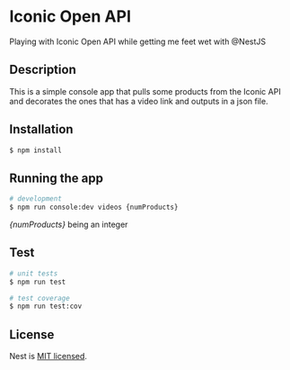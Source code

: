 # Iconic Open API 
Playing with Iconic Open API while getting me feet wet with @NestJS

## Description
This is a simple console app that pulls some products from the Iconic API and decorates the ones that has a video link and outputs in a json file.

## Installation

```bash
$ npm install
```

## Running the app

```bash
# development
$ npm run console:dev videos {numProducts}
```
*{numProducts}* being an integer
## Test

```bash
# unit tests
$ npm run test

# test coverage
$ npm run test:cov
```

## License

Nest is [MIT licensed](LICENSE).
